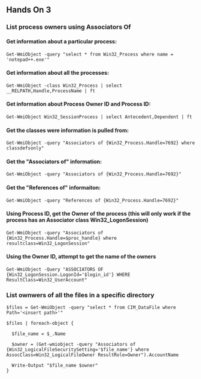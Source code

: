 ## Hands On 3
### List process owners using Associators Of
#### Get information about a particular process:
`Get-WmiObject -query "select * from Win32_Process where name = 'notepad++.exe'"`

#### Get information about all the processes:
`Get-WmiObject -class Win32_Process | select __RELPATH,Handle,ProcessName | ft`

#### Get information about Process Owner ID and Process ID:
`Get-WmiObject Win32_SessionProcess | select Antecedent,Dependent | ft`

#### Get the classes were information is pulled from:
`Get-WmiObject -query "Associators of {Win32_Process.Handle=7692} where classdefsonly"`

#### Get the "Associators of" information:
`Get-WmiObject -query "Associators of {Win32_Process.Handle=7692}"`

#### Get the "References of" informaiton:
`Get-WmiObject -query "References of {Win32_Process.Handle=7692}"`

#### Using Process ID, get the Owner of the process (this will only work if the process has an Associator class Win32_LogonSession)
`Get-WmiObject -query "Associators of {Win32_Process.Handle=$proc_handle} where resultclass=Win32_LogonSession"`

#### Using the Owner ID, attempt to get the name of the owners
`Get-WmiObject -Query "ASSOCIATORS OF {Win32_LogonSession.LogonId='$login_id'} WHERE ResultClass=Win32_UserAccount"`

### List ownwers of all the files in a specific directory
```,
$files = Get-WmiObject -query "select * from CIM_DataFile where Path='<insert path>'"

$files | foreach-object {

  $file_name = $_.Name

  $owner = (Get-wmiobject -query "Associators of {Win32_LogicalFileSecuritySetting='$file_name'} where AssocClass=Win32_LogicalFileOwner ResultRole=Owner").AccountName

  Write-Output "$file_name $owner"
}
```

